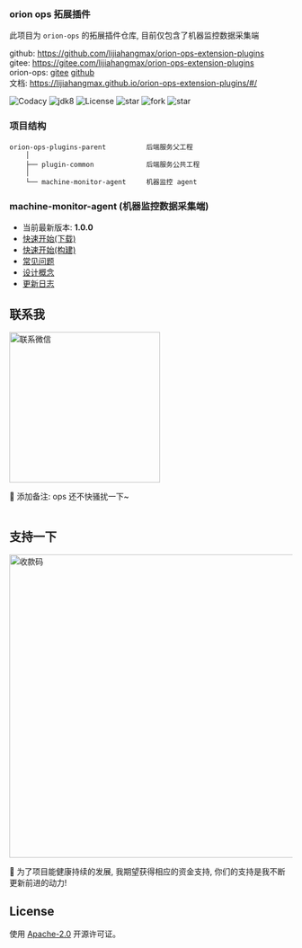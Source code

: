 ### orion ops 拓展插件

此项目为 `orion-ops` 的拓展插件仓库, 目前仅包含了机器监控数据采集端

github: https://github.com/lijiahangmax/orion-ops-extension-plugins  
gitee: https://gitee.com/lijiahangmax/orion-ops-extension-plugins  
orion-ops: [gitee](https://gitee.com/lijiahangmax/orion-ops) [github](https://github.com/lijiahangmax/orion-ops)  
文档: https://lijiahangmax.github.io/orion-ops-extension-plugins/#/

<p style="text-align: left">
	<a target="_blank" style="text-decoration: none" href="https://www.codacy.com/gh/lijiahangmax/orion-ops-extension-plugins/dashboard?utm_source=github.com&amp;utm_medium=referral&amp;utm_content=lijiahangmax/orion-ops-extension-plugins&amp;utm_campaign=Badge_Grade">
		<img src="https://app.codacy.com/project/badge/Grade/47f0fff1e7944376abd9041c4e5a3c00" alt="Codacy"/>
	</a>
	<a target="_blank" style="text-decoration: none" href="https://www.oracle.com/java/technologies/javase/javase-jdk8-downloads.html">
		<img src="https://img.shields.io/badge/JDK-8+-green.svg" alt="jdk8"/>
	</a>
	<a target="_blank" style="text-decoration: none" href="https://www.apache.org/licenses/LICENSE-2.0">
		<img src="https://img.shields.io/github/license/lijiahangmax/orion-ops-extension-plugins" alt="License"/>
	</a>
	<a target="_blank" style="text-decoration: none" href="https://gitee.com/lijiahangmax/orion-ops-extension-plugins/stargazers">
		<img src="https://gitee.com/lijiahangmax/orion-ops-extension-plugins/badge/star.svg?theme=dark" alt="star"/>
	</a>
	<a target="_blank" style="text-decoration: none" href="https://gitee.com/lijiahangmax/orion-ops-extension-plugins/members">
		<img src="https://gitee.com/lijiahangmax/orion-ops-extension-plugins/badge/fork.svg?theme=dark" alt="fork"/>
	</a>		
	 <a target="_blank" style="text-decoration: none" href="https://github.com/lijiahangmax/orion-ops-extension-plugins">
		<img src="https://img.shields.io/github/stars/lijiahangmax/orion-ops-extension-plugins.svg?style=social" alt="star"/>
	</a> 	
</p>

### 项目结构

```
orion-ops-plugins-parent          后端服务父工程  
    │ 
    ├── plugin-common             后端服务公共工程  
    │  
    └── machine-monitor-agent     机器监控 agent  
```

### machine-monitor-agent (机器监控数据采集端)

- 当前最新版本: **1.0.0**
- [快速开始(下载)](/machine-monitor-agent/quickstart-download)
- [快速开始(构建)](/machine-monitor-agent/quickstart-build)
- [常见问题](/machine-monitor-agent/faq)
- [设计概念](/machine-monitor-agent/concepts)
- [更新日志](/machine-monitor-agent/change-log)

## 联系我

<img src="https://yxythpt.oss-cn-shenzhen.aliyuncs.com/2022-03-28/files5090991341399292419.jpg" alt="联系微信" width="268px"/>   

📧 添加备注: ops 还不快骚扰一下~  
<br/>

## 支持一下

<img src="https://yxythpt.oss-cn-shenzhen.aliyuncs.com/2022-04-25/files4948235556147091810.png" alt="收款码" width="540px"/>  

🎁 为了项目能健康持续的发展, 我期望获得相应的资金支持, 你们的支持是我不断更新前进的动力!
<br/>

## License

使用 [Apache-2.0](https://github.com/lijiahangmax/orion-ops-extension-plugins/blob/main/LICENSE) 开源许可证。
